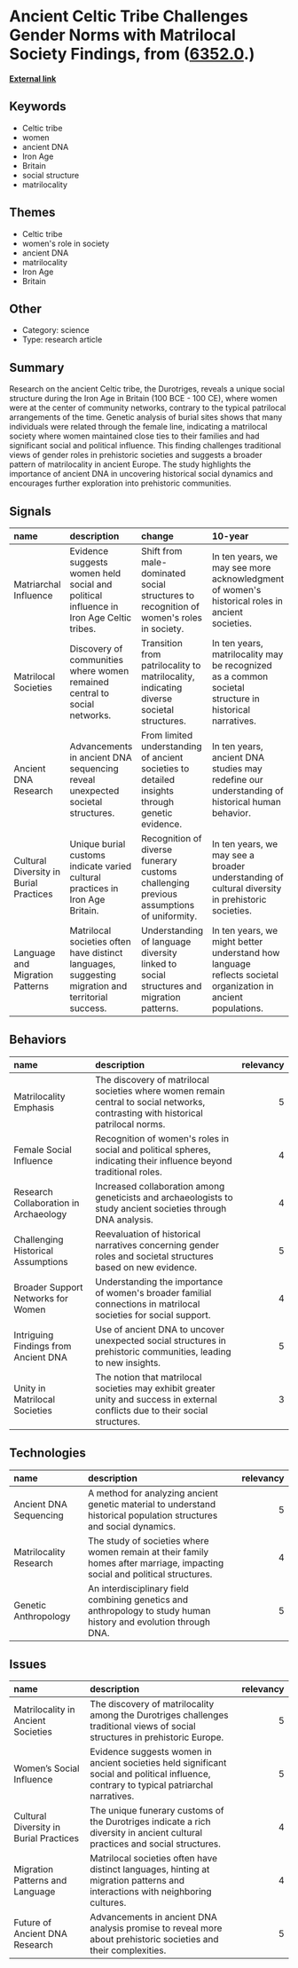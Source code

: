 # __Ancient Celtic Tribe Challenges Gender Norms with Matrilocal Society Findings__, from ([6352.0](https://kghosh.substack.com/p/6352.0).)

__[External link](https://www.npr.org/2025/01/15/nx-s1-5258236/ancient-celtic-tribe-had-women-at-its-social-center)__



## Keywords

* Celtic tribe
* women
* ancient DNA
* Iron Age
* Britain
* social structure
* matrilocality

## Themes

* Celtic tribe
* women's role in society
* ancient DNA
* matrilocality
* Iron Age
* Britain

## Other

* Category: science
* Type: research article

## Summary

Research on the ancient Celtic tribe, the Durotriges, reveals a unique social structure during the Iron Age in Britain (100 BCE - 100 CE), where women were at the center of community networks, contrary to the typical patrilocal arrangements of the time. Genetic analysis of burial sites shows that many individuals were related through the female line, indicating a matrilocal society where women maintained close ties to their families and had significant social and political influence. This finding challenges traditional views of gender roles in prehistoric societies and suggests a broader pattern of matrilocality in ancient Europe. The study highlights the importance of ancient DNA in uncovering historical social dynamics and encourages further exploration into prehistoric communities.

## Signals

| name                                   | description                                                                                       | change                                                                                         | 10-year                                                                                                      | driving-force                                                                                          |   relevancy |
|:---------------------------------------|:--------------------------------------------------------------------------------------------------|:-----------------------------------------------------------------------------------------------|:-------------------------------------------------------------------------------------------------------------|:-------------------------------------------------------------------------------------------------------|------------:|
| Matriarchal Influence                  | Evidence suggests women held social and political influence in Iron Age Celtic tribes.            | Shift from male-dominated social structures to recognition of women's roles in society.        | In ten years, we may see more acknowledgment of women's historical roles in ancient societies.               | Growing interest in gender studies and historical accuracy leading to reevaluation of societal roles.  |           4 |
| Matrilocal Societies                   | Discovery of communities where women remained central to social networks.                         | Transition from patrilocality to matrilocality, indicating diverse societal structures.        | In ten years, matrilocality may be recognized as a common societal structure in historical narratives.       | Increased interdisciplinary research combining genetics, archaeology, and anthropology.                |           5 |
| Ancient DNA Research                   | Advancements in ancient DNA sequencing reveal unexpected societal structures.                     | From limited understanding of ancient societies to detailed insights through genetic evidence. | In ten years, ancient DNA studies may redefine our understanding of historical human behavior.               | Technological advancements in genetic research allowing for deeper exploration of ancient populations. |           5 |
| Cultural Diversity in Burial Practices | Unique burial customs indicate varied cultural practices in Iron Age Britain.                     | Recognition of diverse funerary customs challenging previous assumptions of uniformity.        | In ten years, we may see a broader understanding of cultural diversity in prehistoric societies.             | Increased emphasis on interdisciplinary studies highlighting cultural variations in the past.          |           4 |
| Language and Migration Patterns        | Matrilocal societies often have distinct languages, suggesting migration and territorial success. | Understanding of language diversity linked to social structures and migration patterns.        | In ten years, we might better understand how language reflects societal organization in ancient populations. | Research into language evolution and its ties to social dynamics in historical contexts.               |           3 |

## Behaviors

| name                                  | description                                                                                                                        |   relevancy |
|:--------------------------------------|:-----------------------------------------------------------------------------------------------------------------------------------|------------:|
| Matrilocality Emphasis                | The discovery of matrilocal societies where women remain central to social networks, contrasting with historical patrilocal norms. |           5 |
| Female Social Influence               | Recognition of women's roles in social and political spheres, indicating their influence beyond traditional roles.                 |           4 |
| Research Collaboration in Archaeology | Increased collaboration among geneticists and archaeologists to study ancient societies through DNA analysis.                      |           4 |
| Challenging Historical Assumptions    | Reevaluation of historical narratives concerning gender roles and societal structures based on new evidence.                       |           5 |
| Broader Support Networks for Women    | Understanding the importance of women's broader familial connections in matrilocal societies for social support.                   |           4 |
| Intriguing Findings from Ancient DNA  | Use of ancient DNA to uncover unexpected social structures in prehistoric communities, leading to new insights.                    |           5 |
| Unity in Matrilocal Societies         | The notion that matrilocal societies may exhibit greater unity and success in external conflicts due to their social structures.   |           3 |

## Technologies

| name                   | description                                                                                                                |   relevancy |
|:-----------------------|:---------------------------------------------------------------------------------------------------------------------------|------------:|
| Ancient DNA Sequencing | A method for analyzing ancient genetic material to understand historical population structures and social dynamics.        |           5 |
| Matrilocality Research | The study of societies where women remain at their family homes after marriage, impacting social and political structures. |           4 |
| Genetic Anthropology   | An interdisciplinary field combining genetics and anthropology to study human history and evolution through DNA.           |           5 |

## Issues

| name                                   | description                                                                                                                               |   relevancy |
|:---------------------------------------|:------------------------------------------------------------------------------------------------------------------------------------------|------------:|
| Matrilocality in Ancient Societies     | The discovery of matrilocality among the Durotriges challenges traditional views of social structures in prehistoric Europe.              |           5 |
| Women’s Social Influence               | Evidence suggests women in ancient societies held significant social and political influence, contrary to typical patriarchal narratives. |           5 |
| Cultural Diversity in Burial Practices | The unique funerary customs of the Durotriges indicate a rich diversity in ancient cultural practices and social structures.              |           4 |
| Migration Patterns and Language        | Matrilocal societies often have distinct languages, hinting at migration patterns and interactions with neighboring cultures.             |           4 |
| Future of Ancient DNA Research         | Advancements in ancient DNA analysis promise to reveal more about prehistoric societies and their complexities.                           |           5 |